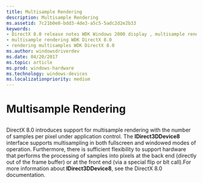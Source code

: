 ```yaml
---
title: Multisample Rendering
description: Multisample Rendering
ms.assetid: 7c21b0e0-bdd3-4de3-a5c5-5adc2d2e2b33
keywords:
- DirectX 8.0 release notes WDK Windows 2000 display , multisample rendering
- multisample rendering WDK DirectX 8.0
- rendering multisamples WDK DirectX 8.0
ms.author: windowsdriverdev
ms.date: 04/20/2017
ms.topic: article
ms.prod: windows-hardware
ms.technology: windows-devices
ms.localizationpriority: medium
---
```


# Multisample Rendering


## <span id="ddk_multisample_rendering_gg"></span><span id="DDK_MULTISAMPLE_RENDERING_GG"></span>


DirectX 8.0 introduces support for multisample rendering with the number of samples per pixel under application control. The **IDirect3DDevice8** interface supports multisampling in both fullscreen and windowed modes of operation. Furthermore, there is sufficient flexibility to support hardware that performs the processing of samples into pixels at the back end (directly out of the frame buffer) or at the front end (via a special flip or blt call).For more information about **IDirect3DDevice8**, see the DirectX 8.0 documentation.

 

 





